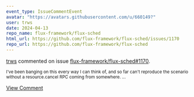 ```yaml
---
event_type: IssueCommentEvent
avatar: "https://avatars.githubusercontent.com/u/660149?"
user: trws
date: 2024-04-13
repo_name: flux-framework/flux-sched
html_url: https://github.com/flux-framework/flux-sched/issues/1170
repo_url: https://github.com/flux-framework/flux-sched
---
```


<a href='https://github.com/trws' target='_blank'>trws</a> commented on issue <a href='https://github.com/flux-framework/flux-sched/issues/1170' target='_blank'>flux-framework/flux-sched#1170</a>.

<small>I've been banging on this every way I can think of, and so far can't reproduce the scenario without a resource.cancel RPC coming from somewhere....</small>

<a href='https://github.com/flux-framework/flux-sched/issues/1170' target='_blank'>View Comment</a>